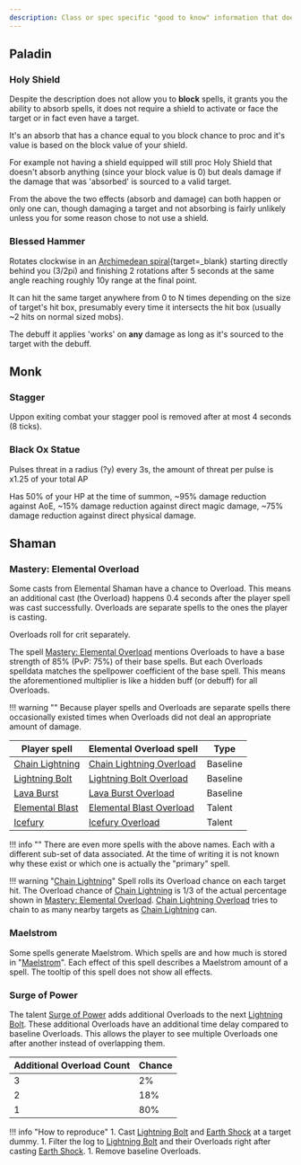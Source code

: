 ```yaml
---
description: Class or spec specific "good to know" information that doesn't yet have its own site.
---
```


## Paladin

### Holy Shield

Despite the description does not allow you to **block** spells, it grants you the ability to absorb spells, it does not require a shield to activate or face the target or in fact even have a target.

It's an absorb that has a chance equal to you block chance to proc and it's value is based on the block value of your shield.

For example not having a shield equipped will still proc Holy Shield that doesn't absorb anything (since your block value is 0) but deals damage if the damage that was 'absorbed' is sourced to a valid target.

From the above the two effects (absorb and damage) can both happen or only one can, though damaging a target and not absorbing is fairly unlikely unless you for some reason chose to not use a shield.

### Blessed Hammer

Rotates clockwise in an [Archimedean spiral](https://www.desmos.com/calculator/gfmndxsmek){target=_blank} starting directly behind you (3/2pi) and finishing 2 rotations after 5 seconds at the same angle reaching roughly 10y range at the final point.

It can hit the same target anywhere from 0 to N times depending on the size of target's hit box, presumably every time it intersects the hit box (usually ~2 hits on normal sized mobs).

The debuff it applies 'works' on **any** damage as long as it's sourced to the target with the debuff.


## Monk

### Stagger

Uppon exiting combat your stagger pool is removed after at most 4 seconds (8 ticks).

### Black Ox Statue

Pulses threat in a radius (?y) every 3s, the amount of threat per pulse is x1.25 of your total AP

Has 50% of your HP at the time of summon, ~95% damage reduction against AoE, ~15% damage reduction against direct magic damage, ~75% damage reduction against direct physical damage.


## Shaman

### Mastery: Elemental Overload
Some casts from Elemental Shaman have a chance to Overload.
This means an additional cast (the Overload) happens 0.4 seconds after the player spell was cast successfully.
Overloads are separate spells to the ones the player is casting.

Overloads roll for crit separately.

The spell [Mastery: Elemental Overload](https://www.wowhead.com/spell=168534/mastery-elemental-overload) mentions Overloads to have a base strength of 85% (PvP: 75%) of their base spells.
But each Overloads spelldata matches the spellpower coefficient of the base spell. This means the aforementioned multiplier is like a hidden buff (or debuff) for all Overloads.

!!! warning ""
    Because player spells and Overloads are separate spells there occasionally existed times when Overloads did not deal an appropriate amount of damage. 

| Player spell | Elemental Overload spell | Type |
| --- | --- | --- |
| [Chain Lightning](https://www.wowhead.com/spell=188443/chain-lightning) | [Chain Lightning Overload](https://www.wowhead.com/spell=45297/chain-lightning-overload) | Baseline |
| [Lightning Bolt](https://www.wowhead.com/spell=188196/lightning-bolt) | [Lightning Bolt Overload](https://www.wowhead.com/spell=45284/lightning-bolt-overload) | Baseline |
| [Lava Burst](https://www.wowhead.com/spell=285452/lava-burst) | [Lava Burst Overload](https://www.wowhead.com/spell=285466/lava-burst-overload) | Baseline |
| [Elemental Blast](https://www.wowhead.com/spell=117014/elemental-blast) | [Elemental Blast Overload](https://www.wowhead.com/spell=120588/elemental-blast-overload) | Talent |
| [Icefury](https://www.wowhead.com/spell=210714/icefury) | [Icefury Overload](https://www.wowhead.com/spell=219271/icefury-overload) | Talent |

!!! info ""
    There are even more spells with the above names.
    Each with a different sub-set of data associated.
    At the time of writing it is not known why these exist or which one is actually the "primary" spell.

!!! warning "[Chain Lightning](https://www.wowhead.com/spell=188443/chain-lightning)"
    Spell rolls its Overload chance on each target hit.
    The Overload chance of [Chain Lightning](https://www.wowhead.com/spell=188443/chain-lightning) is 1/3 of the actual percentage shown in [Mastery: Elemental Overload](https://www.wowhead.com/spell=168534/mastery-elemental-overload).
    [Chain Lightning Overload](https://www.wowhead.com/spell=45297/chain-lightning-overload) tries to chain to as many nearby targets as [Chain Lightning](https://www.wowhead.com/spell=188443/chain-lightning) can.

### Maelstrom
Some spells generate Maelstrom.
Which spells are and how much is stored in "[Maelstrom](https://www.wowhead.com/spell=343725/maelstrom)".
Each effect of this spell describes a Maelstrom amount of a spell.
The tooltip of this spell does not show all effects.

### Surge of Power
The talent [Surge of Power](https://www.wowhead.com/spell=262303/surge-of-power) adds additional Overloads to the next [Lightning Bolt](https://www.wowhead.com/spell=188196/lightning-bolt).
These additional Overloads have an additional time delay compared to baseline Overloads.
This allows the player to see multiple Overloads one after another instead of overlapping them.

| Additional Overload Count | Chance |
| --- | --- |
| 3 | 2% |
| 2 | 18% |
| 1 | 80% |

!!! info "How to reproduce"
    1. Cast [Lightning Bolt](https://www.wowhead.com/spell=188196/lightning-bolt) and [Earth Shock](https://www.wowhead.com/spell=8042/earth-shock) at a target dummy. 
    1. Filter the log to [Lightning Bolt](https://www.wowhead.com/spell=188196/lightning-bolt) and their Overloads right after casting [Earth Shock](https://www.wowhead.com/spell=8042/earth-shock).
    1. Remove baseline Overloads.
